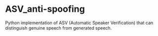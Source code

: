 # ASV_anti-spoofing
Python implementation of ASV (Automatic Speaker Verification) that can distinguish genuine speech from generated speech.
